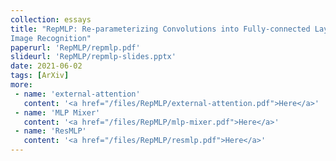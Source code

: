 ```yaml
---
collection: essays
title: "RepMLP: Re-parameterizing Convolutions into Fully-connected Layers for
Image Recognition"
paperurl: 'RepMLP/repmlp.pdf'
slideurl: 'RepMLP/repmlp-slides.pptx'
date: 2021-06-02
tags: [ArXiv]
more:
 - name: 'external-attention'
   content: '<a href="/files/RepMLP/external-attention.pdf">Here</a>'
 - name: 'MLP Mixer'
   content: '<a href="/files/RepMLP/mlp-mixer.pdf">Here</a>'
 - name: 'ResMLP'
   content: '<a href="/files/RepMLP/resmlp.pdf">Here</a>'
---
```


